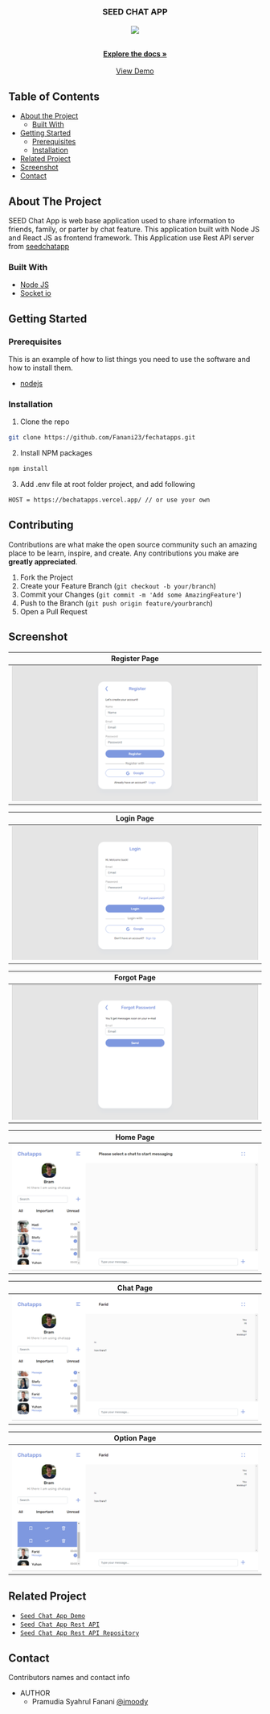 <br />
<p align="center">

  <h3 align="center">SEED CHAT APP</h3>
  <p align="center">
    <image align="center" width="200" src='./public/demo/logo.png' />
  </p>

  <p align="center">
    <br />
    <a href="https://github.com/Fanani23/fechatapps.git"><strong>Explore the docs »</strong></a>
    <br />
    <br />
    <a href="https://fechatapps.vercel.app/">View Demo</a>
  </p>
</p>

<!-- TABLE OF CONTENTS -->

## Table of Contents

- [About the Project](#about-the-project)
  - [Built With](#built-with)
- [Getting Started](#getting-started)
  - [Prerequisites](#prerequisites)
  - [Installation](#installation)
- [Related Project](#related-project)
- [Screenshot](#screenshot)
- [Contact](#contact)

<!-- ABOUT THE PROJECT -->

## About The Project

SEED Chat App is web base application used to share information to friends, family, or parter by chat feature. This application built with Node JS and React JS as frontend framework.
This Application use Rest API server from [seedchatapp](https://bechatapps.vercel.app/)

### Built With

- [Node JS](https://nodejs.org/en/docs/)
- [Socket io](https://socket.io/docs/v4/client-installation/)

<!-- GETTING STARTED -->

## Getting Started

### Prerequisites

This is an example of how to list things you need to use the software and how to install them.

- [nodejs](https://nodejs.org/en/download/)

### Installation

1. Clone the repo

```sh
git clone https://github.com/Fanani23/fechatapps.git
```

2. Install NPM packages

```sh
npm install
```

3. Add .env file at root folder project, and add following

```sh
HOST = https://bechatapps.vercel.app/ // or use your own

```

<!-- CONTRIBUTING -->

## Contributing

Contributions are what make the open source community such an amazing place to be learn, inspire, and create. Any contributions you make are **greatly appreciated**.

1. Fork the Project
2. Create your Feature Branch (`git checkout -b your/branch`)
3. Commit your Changes (`git commit -m 'Add some AmazingFeature'`)
4. Push to the Branch (`git push origin feature/yourbranch`)
5. Open a Pull Request

<!-- SCREENSHOT -->

## Screenshot

| Register Page                                                   |
| --------------------------------------------------------------- |
| ![register](/public/demo/register.png?raw=true "Register Page") |

| Login Page                                             |
| ------------------------------------------------------ |
| ![login](/public/demo/login.png?raw=true "Login Page") |

| Forgot Page                                               |
| --------------------------------------------------------- |
| ![forgot](/public/demo/forgot.png?raw=true "Forgot Page") |

| Home Page                                            |
| ---------------------------------------------------- |
| ![home](/public/demo/mainn.png?raw=true "Home Page") |

| Chat Page                                            |
| ---------------------------------------------------- |
| ![chat](/public/demo/chatt.png?raw=true "Chat Page") |

| Option Page                                                |
| ---------------------------------------------------------- |
| ![option](/public/demo/optionn.png?raw=true "Option Page") |

<!-- RELATED PROJECT -->

## Related Project

- [`Seed Chat App Demo`](https://fechatapps.vercel.app/)
- [`Seed Chat App Rest API`](https://bechatapps.vercel.app/)
- [`Seed Chat App Rest API Repository`](https://github.com/Fanani23/fechatapps.git)

<!-- CONTACT -->

## Contact

Contributors names and contact info

- AUTHOR
  - Pramudia Syahrul Fanani [@imoody](https://github.com/Fanani23/)
